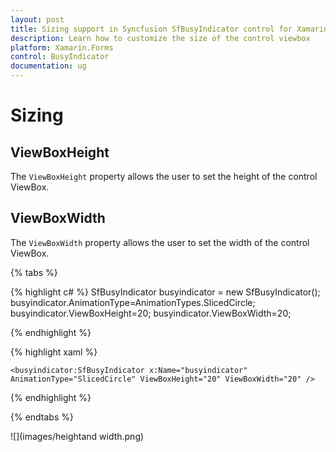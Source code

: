 ```yaml
---
layout: post
title: Sizing support in Syncfusion SfBusyIndicator control for Xamarin.Forms
description: Learn how to customize the size of the control viewbox
platform: Xamarin.Forms
control: BusyIndicator
documentation: ug
---
```

# Sizing

## ViewBoxHeight

The `ViewBoxHeight` property allows the user to set the height of the control ViewBox. 

## ViewBoxWidth

The `ViewBoxWidth` property allows the user to set the width of the control ViewBox.

{% tabs %}

{% highlight c# %}
    SfBusyIndicator busyindicator = new SfBusyIndicator();
	busyindicator.AnimationType=AnimationTypes.SlicedCircle;
	busyindicator.ViewBoxHeight=20;
	busyindicator.ViewBoxWidth=20;

{% endhighlight %}

{% highlight xaml %}

	<busyindicator:SfBusyIndicator x:Name="busyindicator" AnimationType="SlicedCircle" ViewBoxHeight="20" ViewBoxWidth="20" />
	
{% endhighlight %}

{% endtabs %}

![](images/heightand width.png)  



